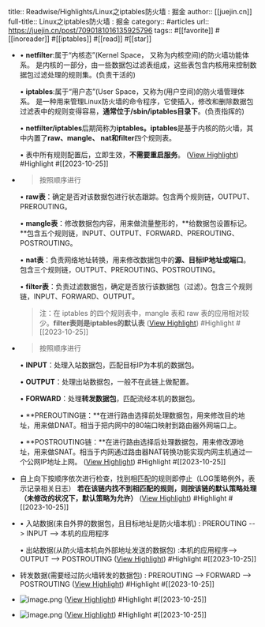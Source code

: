 title:: Readwise/Highlights/Linux之iptables防火墙 : 掘金
author:: [[juejin.cn]]
full-title:: Linux之iptables防火墙 : 掘金
category:: #articles
url:: https://juejin.cn/post/7090181016135925796
tags:: #[[favorite]] #[[inoreader]] #[[iptables]] #[[read]] #[[star]]

- •   **netfilter**:属于“内核态”(Kernel Space， 又称为内核空间)的防火墙功能体系。 是内核的一部分，由一些数据包过滤表组成，这些表包含内核用来控制数据包过滤处理的规则集。(负责干活的)
    
  •   **iptables**:属于“用户态”(User Space，又称为(用户空间)的防火墙管理体系。 是一种用来管理Linux防火墙的命令程序，它使插入，修改和删除数据包过滤表中的规则变得容易，**通常位于/sbin/iptables目录下**。(负责指挥的)
    
  •   **netfilter/iptables**后期简称为**iptables。iptables**是基于内核的防火墙，其中内置了**raw、mangle、 nat和filter**四个规则表。
    
  •   表中所有规则配置后，立即生效，**不需要重启服务**。 ([View Highlight](https://read.readwise.io/read/01hdjdzcs1bsc2pxnrhpjc5qxh)) #Highlight #[[2023-10-25]]
- > 按照顺序进行
  
  •   **raw表**：确定是否对该数据包进行状态跟踪。包含两个规则链，OUTPUT、PREROUTING。
    
  •   **mangle表**：修改数据包内容，用来做流量整形的，**给数据包设置标记。**包含五个规则链，INPUT、OUTPUT、FORWARD、PREROUTING、POSTROUTING。
    
  •   **nat表**：负责网络地址转换，用来修改数据包中的**源、目标IP地址或端口**。包含三个规则链，OUTPUT、PREROUTING、POSTROUTING。
    
  •   **filter表**：负责过滤数据包，确定是否放行该数据包（过滤）。包含三个规则链，INPUT、FORWARD、OUTPUT。
    
  
  > 注：在 iptables 的四个规则表中，mangle 表和 raw 表的应用相对较少。**filter表则是iptables的默认表** ([View Highlight](https://read.readwise.io/read/01hdje05rbac2ksyhvjtfr9g48)) #Highlight #[[2023-10-25]]
- > 按照顺序进行
  
  •   **INPUT**：处理入站数据包，匹配目标IP为本机的数据包。
    
  •   **OUTPUT**：处理出站数据包，一般不在此链上做配置。
    
  •   **FORWARD**：处理**转发数据包**，匹配流经本机的数据包。
    
  •   **PREROUTING链：**在进行路由选择前处理数据包，用来修改目的地址，用来做DNAT。相当于把内网中的80端口映射到路由器外网端口上。
    
  •   **POSTROUTING链：**在进行路由选择后处理数据包，用来修改源地址，用来做SNAT。相当于内网通过路由器NAT转换功能实现内网主机通过一个公网IP地址上网。 ([View Highlight](https://read.readwise.io/read/01hdje1bqpxrptnkrv4hvynbk3)) #Highlight #[[2023-10-25]]
- 自上向下按顺序依次进行检查，找到相匹配的规则即停止（LOG策略例外，表示记录相关日志） **若在该链内找不到相匹配的规则，则按该链的默认策略处理（未修改的状况下，默认策略为允许）** ([View Highlight](https://read.readwise.io/read/01hdje204m90p2a3ew4bh3svc8)) #Highlight #[[2023-10-25]]
- •   入站数据(来自外界的数据包，且目标地址是防火墙本机) : PREROUTING --> INPUT --> 本机的应用程序
    
  •   出站数据(从防火墙本机向外部地址发送的数据包) :本机的应用程序–> OUTPUT --> POSTROUTING ([View Highlight](https://read.readwise.io/read/01hdje2d8qarv71d1e1jmhnf92)) #Highlight #[[2023-10-25]]
- 转发数据(需要经过防火墙转发的数据包) : PREROUTING --> FORWARD --> POSTROUTING ([View Highlight](https://read.readwise.io/read/01hdje2k1q0ne7m967pepk2np8)) #Highlight #[[2023-10-25]]
- ![image.png](https://p6-juejin.byteimg.com/tos-cn-i-k3u1fbpfcp/91b30928a2a94576b9af7632a6cc327c~tplv-k3u1fbpfcp-zoom-in-crop-mark:1512:0:0:0.awebp?) ([View Highlight](https://read.readwise.io/read/01hdje2z08c7cx387be82w4yr6)) #Highlight #[[2023-10-25]]
- ![image.png](https://p3-juejin.byteimg.com/tos-cn-i-k3u1fbpfcp/f3422ace7e13469e8f1545c70ff94b79~tplv-k3u1fbpfcp-zoom-in-crop-mark:1512:0:0:0.awebp?) ([View Highlight](https://read.readwise.io/read/01hdje368gb2e1b2yaffb9zn3j)) #Highlight #[[2023-10-25]]